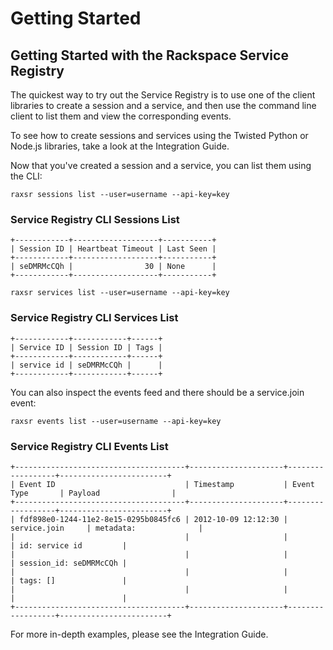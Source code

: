 # Getting Started

## Getting Started with the Rackspace Service Registry

The quickest way to try out the Service Registry is to use one of the
client libraries to create a session and a service, and then use the
command line client to list them and view the corresponding events.

To see how to create sessions and services using the Twisted Python or
Node.js libraries, take a look at the Integration Guide.

Now that you've created a session and a service, you can list them
using the CLI:

```shell
raxsr sessions list --user=username --api-key=key
```

### Service Registry CLI Sessions List

```shell
+------------+-------------------+-----------+
| Session ID | Heartbeat Timeout | Last Seen |
+------------+-------------------+-----------+
| seDMRMcCQh |                30 | None      |
+------------+-------------------+-----------+

```

```shell
raxsr services list --user=username --api-key=key
```

### Service Registry CLI Services List

```shell
+------------+------------+------+
| Service ID | Session ID | Tags |
+------------+------------+------+
| service id | seDMRMcCQh |      |
+------------+------------+------+

```

You can also inspect the events feed and there should be a service.join
event:

```shell
raxsr events list --user=username --api-key=key
```

### Service Registry CLI Events List

```shell
+--------------------------------------+---------------------+------------------+------------------------+
| Event ID                             | Timestamp           | Event Type       | Payload                |
+--------------------------------------+---------------------+------------------+------------------------+
| fdf898e0-1244-11e2-8e15-0295b0845fc6 | 2012-10-09 12:12:30 | service.join     | metadata:              |
|                                      |                     |                  | id: service id         |
|                                      |                     |                  | session_id: seDMRMcCQh |
|                                      |                     |                  | tags: []               |
|                                      |                     |                  |                        |
+--------------------------------------+---------------------+------------------+------------------------+

```

For more in-depth examples, please see the Integration Guide.
